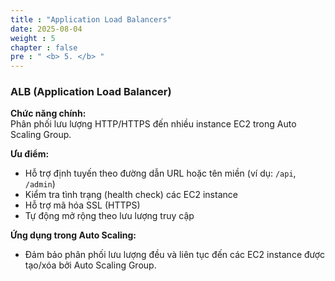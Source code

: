 ```yaml
---
title : "Application Load Balancers"
date: 2025-08-04 
weight : 5 
chapter : false
pre : " <b> 5. </b> "
---
```


### ALB (Application Load Balancer)

**Chức năng chính:**  
Phân phối lưu lượng HTTP/HTTPS đến nhiều instance EC2 trong Auto Scaling Group.

**Ưu điểm:**

- Hỗ trợ định tuyến theo đường dẫn URL hoặc tên miền (ví dụ: `/api`, `/admin`)
- Kiểm tra tình trạng (health check) các EC2 instance
- Hỗ trợ mã hóa SSL (HTTPS)
- Tự động mở rộng theo lưu lượng truy cập

**Ứng dụng trong Auto Scaling:**

- Đảm bảo phân phối lưu lượng đều và liên tục đến các EC2 instance được tạo/xóa bởi Auto Scaling Group.
